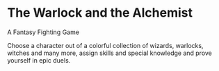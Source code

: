# The Warlock and the Alchemist
A Fantasy Fighting Game

Choose a character out of a colorful collection of wizards, warlocks, witches and many more,
assign skills and special knowledge and prove yourself in epic duels.
